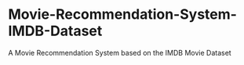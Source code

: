 # Movie-Recommendation-System-IMDB-Dataset
A Movie Recommendation System based on the IMDB Movie Dataset
